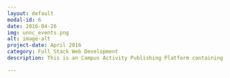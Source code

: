 ```yaml
---
layout: default
modal-id: 6
date: 2016-04-26
img: unnc_events.png
alt: image-alt
project-date: April 2016
category: Full Stack Web Development
description: This is an Campus Activity Publishing Platform containing the user system, administer platform and user interface building with HTML, CSS, JavaScript, PHP, MySQL. <a href="https://github.com/yehan-xiao/UNNC-EVENT">Click to See More</a>.

---
```






